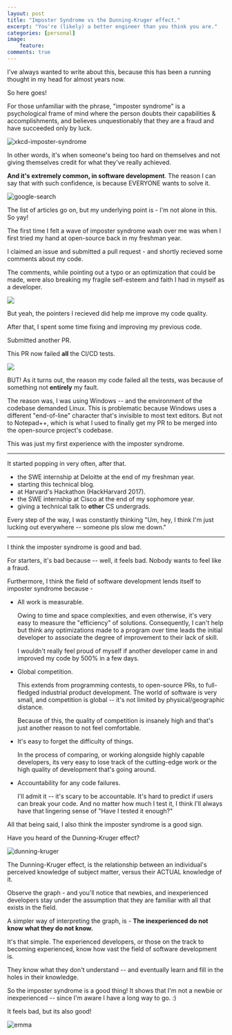 ```yaml
---
layout: post
title: "Imposter Syndrome vs the Dunning-Kruger effect."
excerpt: "You're (likely) a better engineer than you think you are."
categories: [personal]
image:
    feature:
comments: true
---
```


I've always wanted to write about this, because this has been a running thought in my head for almost years now. 

So here goes!

For those unfamiliar with the phrase, "imposter syndrome" is a psychological frame of mind where the person doubts their capabilities & accomplishments, and believes unquestionably that they are a fraud and have succeeded only by luck.

![xkcd-imposter-syndrome](../../img/impostor_syndrome-xkcd.png)

In other words, it's when someone's being too hard on themselves and not giving themselves credit for what they've really achieved.

**And it's extremely common, in software development**. The reason I can say that with such confidence, is because EVERYONE wants to solve it.

![google-search](../../img/imposter-syndrome.JPG)

The list of articles go on, but my underlying point is - I'm not alone in this. So yay!

The first time I felt a wave of imposter syndrome wash over me was when I first tried my hand at open-source back in my freshman year.

I claimed an issue and submitted a pull request - and shortly recieved some comments about my code.

The comments, while pointing out a typo or an optimization that could be made, were also breaking my fragile self-esteem and faith I had in myself as a developer.

![](https://media.giphy.com/media/Pok6284jGzyGA/giphy.gif)

But yeah, the pointers I recieved did help me improve my code quality.

After that, I spent some time fixing and improving my previous code. 

Submitted another PR.

This PR now failed **all** the CI/CD tests. 

![](https://media.giphy.com/media/kNSeTs31XBZ3G/giphy.gif)

BUT! As it turns out, the reason my code failed all the tests, was because of something not **entirely** my fault. 

The reason was, I was using Windows -- and the environment of the codebase demanded Linux. This is problematic because Windows uses a different "end-of-line" character that's invisible to most text editors. But not to Notepad++, which is what I used to finally get my PR to be merged into the open-source project's codebase.

This was just my first experience with the imposter syndrome.

----

It started popping in very often, after that.
- the SWE internship at Deloitte at the end of my freshman year.
- starting this technical blog.
- at Harvard's Hackathon (HackHarvard 2017).
- the SWE internship at Cisco at the end of my sophomore year.
- giving a technical talk to **other** CS undergrads.

Every step of the way, I was constantly thinking "Um, hey, I think I'm just lucking out everywhere -- someone pls slow me down."

----

I think the imposter syndrome is good and bad.

For starters, it's bad because -- well, it feels bad. Nobody wants to feel like a fraud.

Furthermore, I think the field of software development lends itself to imposter syndrome because -

- All work is measurable.

	Owing to time and space complexities, and even otherwise, it's very easy to measure the "efficiency" of solutions. Consequently, I can't help but think any optimizations made to a program over time leads the initial developer to associate the degree of improvement to their lack of skill.

	I wouldn't really feel proud of myself if another developer came in and improved my code by 500% in a few days.


- Global competition.
	
	This extends from programming contests, to open-source PRs, to full-fledged industrial product development. The world of software is very small, and competition is global -- it's not limited by physical/geographic distance.

	Because of this, the quality of competition is insanely high and that's just another reason to not feel comfortable.

- It's easy to forget the difficulty of things.
	
	In the process of comparing, or working alongside highly capable developers, its very easy to lose track of the cutting-edge work or the high quality of development that's going around.

- Accountability for any code failures.

	I'll admit it -- it's scary to be accountable. It's hard to predict if users can break your code. And no matter how much I test it, I think I'll always have that lingering sense of "Have I tested it enough?"


All that being said, I also think the imposter syndrome is a good sign.

Have you heard of the Dunning-Kruger effect?

![dunning-kruger](../../img/dunning-kruger.jpg)

The Dunning-Kruger effect, is the relationship between an individual's perceived knowledge of subject matter, versus their ACTUAL knowledge of it.

Observe the graph - and you'll notice that newbies, and inexperienced developers stay under the assumption that they are familiar with all that exists in the field.

A simpler way of interpreting the graph, is - **The inexperienced do not know what they do not know.**

It's that simple. The experienced developers, or those on the track to becoming experienced, know how vast the field of software development is. 

They know what they don't understand -- and eventually learn and fill in the holes in their knowledge.

So the imposter syndrome is a good thing! It shows that I'm not a newbie or inexperienced -- since I'm aware I have a long way to go. :)

It feels bad, but its also good!

![emma](https://media.giphy.com/media/TgrUtxYDPubgk/giphy.gif)